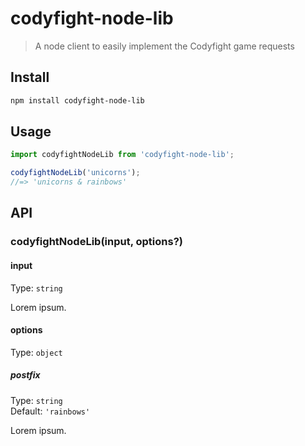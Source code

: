 # codyfight-node-lib

> A node client to easily implement the Codyfight game requests

## Install

```sh
npm install codyfight-node-lib
```

## Usage

```js
import codyfightNodeLib from 'codyfight-node-lib';

codyfightNodeLib('unicorns');
//=> 'unicorns & rainbows'
```

## API

### codyfightNodeLib(input, options?)

#### input

Type: `string`

Lorem ipsum.

#### options

Type: `object`

##### postfix

Type: `string`\
Default: `'rainbows'`

Lorem ipsum.
